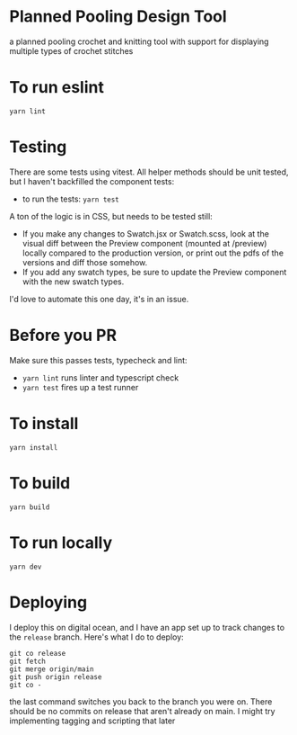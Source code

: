 # Planned Pooling Design Tool

a planned pooling crochet and knitting tool with support for displaying multiple types of crochet stitches

# To run eslint

`yarn lint`

# Testing

There are some tests using vitest. All helper methods should be unit tested, but I haven't backfilled the component tests:

* to run the tests: `yarn test`

A ton of the logic is in CSS, but needs to be tested still:

* If you make any changes to Swatch.jsx or Swatch.scss, look at the visual diff between the Preview component (mounted at /preview)
locally compared to the production version, or print out the pdfs of the versions and diff those somehow.
* If you add any swatch types, be sure to update the Preview component with the new swatch types.

I'd love to automate this one day, it's in an issue.

# Before you PR

Make sure this passes tests, typecheck and lint:

* `yarn lint` runs linter and typescript check
* `yarn test` fires up a test runner

  
# To install

`yarn install`

# To build

`yarn build`

# To run locally

`yarn dev`

# Deploying

I deploy this on digital ocean, and I have an app set up to track changes to the `release` branch. Here's what I do to deploy:
```
git co release
git fetch
git merge origin/main
git push origin release
git co -
```
the last command switches you back to the branch you were on. There should be no commits on release that aren't already on main.
I might try implementing tagging and scripting that later

